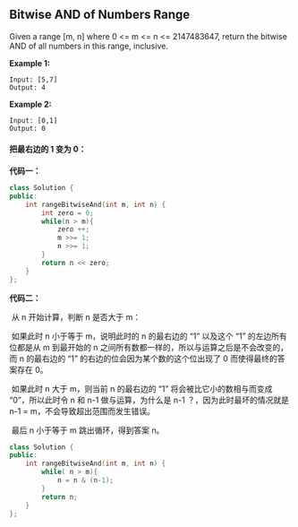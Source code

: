 ## Bitwise AND of Numbers Range

Given a range [m, n] where 0 <= m <= n <= 2147483647, return the bitwise AND of all numbers in this range, inclusive.

**Example 1:**

```
Input: [5,7]
Output: 4
```

**Example 2:**

```
Input: [0,1]
Output: 0
```

#### 把最右边的 1 变为 0：

**代码一：**

```c++
class Solution {
public:
    int rangeBitwiseAnd(int m, int n) {
        int zero = 0;
        while(n > m){
            zero ++;
            m >>= 1;
            n >>= 1;
        }
        return n << zero;
    }
};
```

**代码二：**

​		从 n 开始计算，判断 n 是否大于 m：

​		如果此时 n 小于等于 m，说明此时的 n 的最右边的 “1” 以及这个 “1” 的左边所有位都是从 m 到最开始的 n 之间所有数都一样的，所以与运算之后是不会改变的，而 n 的最右边的 “1” 的右边的位会因为某个数的这个位出现了 0 而使得最终的答案存在 0。

​		如果此时 n 大于 m，则当前 n 的最右边的 “1” 将会被比它小的数相与而变成 “0”，所以此时令 n 和 n-1 做与运算，为什么是 n-1 ？，因为此时最坏的情况就是 n-1 = m，不会导致超出范围而发生错误。

​		最后 n 小于等于 m 跳出循环，得到答案 n。

```c++
class Solution {
public:
    int rangeBitwiseAnd(int m, int n) {
        while( n > m){
            n = n & (n-1);
        }
        return n;
    }
};
```


